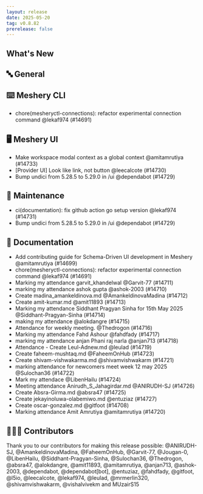 ```yaml
---
layout: release
date: 2025-05-20
tag: v0.8.82
prerelease: false
---
```


## What's New
## 🔤 General
## ⌨️ Meshery CLI

- chore(mesheryctl-connections): refactor experimental connection command @lekaf974 (#14691)

## 🖥 Meshery UI

- Make workspace modal context as a global context @amitamrutiya (#14733)
- \[Provider UI\] Look like link, not button @leecalcote (#14730)
- Bump undici from 5.28.5 to 5.29.0 in /ui @dependabot (#14729)

## 🧰 Maintenance

- ci(documentation): fix github action go setup version @lekaf974 (#14731)
- Bump undici from 5.28.5 to 5.29.0 in /ui @dependabot (#14729)

## 📖 Documentation

- Add contributing guide for Schema-Driven UI development in Meshery  @amitamrutiya (#14699)
- chore(mesheryctl-connections): refactor experimental connection command @lekaf974 (#14691)
- Marking my attendance garvit_khandelwal @Garvit-77 (#14711)
- marking my attendance ashok gupta  @ashok-2003 (#14710)
- Create madina_amankeldinova.md @AmankeldinovaMadina (#14712)
- Create amit-kumar.md @amit11893 (#14713)
- Marking my attendance Siddhant Pragyan Sinha for 15th May 2025 @Siddhant-Pragyan-Sinha (#14714)
- making my attendance @alokdangre (#14715)
- Attendance for weekly meeting. @Thedrogon (#14716)
- Marking my attendance Fahd Ashour @fahdfady (#14717)
- marking my attendance anjan Phani raj narla @anjan713 (#14718)
- Attendance - Create Leul-Adnew.md  @leulad (#14719)
- Create faheem-mushtaq.md @FaheemOnHub (#14723)
- Create shivam-vishwakarma.md @shivamvishwakarm (#14721)
- marking attendance for newcomers meet  week 12 may 2025 @Sulochan36 (#14722)
- Mark my attendace @LibenHailu (#14724)
- Meeting attendance Anirudh_S_Jahagirdar.md @ANIRUDH-SJ (#14726)
- Create Absra-Girma.md @absra47 (#14725)
- Create jekayinoluwa-olabemiwo.md @entuziaz (#14727)
- Create oscar-gonzalez.md @gitfoot (#14708)
- Marking attendance Amit Amrutiya @amitamrutiya (#14720)

## 👨🏽‍💻 Contributors

Thank you to our contributors for making this release possible:
@ANIRUDH-SJ, @AmankeldinovaMadina, @FaheemOnHub, @Garvit-77, @Jougan-0, @LibenHailu, @Siddhant-Pragyan-Sinha, @Sulochan36, @Thedrogon, @absra47, @alokdangre, @amit11893, @amitamrutiya, @anjan713, @ashok-2003, @dependabot, @dependabot\[bot\], @entuziaz, @fahdfady, @gitfoot, @l5io, @leecalcote, @lekaf974, @leulad, @mrmerlin320, @shivamvishwakarm, @vishalvivekm and MUzairS15


